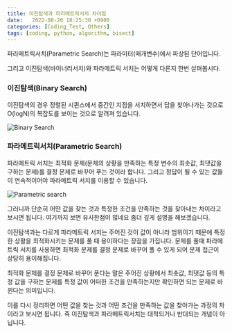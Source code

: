 ```yaml
---
title: 이진탐색과 파라메트릭서치 차이점
date:   2022-08-20 18:25:30 +0900
categories: [Coding_Test, Others]
tags: [coding, python, algorithm, bisect]
---
```


파라메트릭서치(Parametric Search)는 파라미터(매개변수)에서 파상된 단어입니다.

그리고 이진탐색(바이너리서치)와 파라메트릭 서치는 어떻게 다른지 한번 살펴봅시다.


### 이진탐색(Binary Search)
이진탐색의 경우 정렬된 시퀸스에서 중간인 지점을 서치하면서 답을 찾아나가는 것으로 O(logN)의 복잡도를 보이는 것으로 알려져 있습니다.

![Binary Search](https://user-images.githubusercontent.com/85277660/211133029-7649a30a-549a-4def-83f2-73e857ddc911.png)

### 파라메트릭서치(Parametric Search)

파라메트릭 서치는 최적화 문제(문제의 상황을 만족하는 특정 변수의 최솟값, 최댓값을 구하는 문제)를 결정 문제로 바꾸어 푸는 것이라 합니다. 그리고 정답이 될 수 있는 값들이 연속적이어야 파라메트릭 서치를 이용할 수 있습니다.

![Parametric search](https://user-images.githubusercontent.com/85277660/211133039-bdb3d347-c5fc-44cd-b133-dfa590593188.png)

그러니까 단순히 어떤 값을 찾는 것과 특정한 조건을 만족하는 것을 찾아내는 차이라고 보시면 됩니다. 여기까지 보면 유사한점이 많네요 좀더 깊게 설명을 해보겠습니다.

이진탐색과는 다르게 파라메트릭 서치는 주어진 것이 값이 아니라 범위이기 때문에 특정한 상활을 최적화시키는 문제를 풀 때 용이하다는 장점을 가집니다. 문제를 풀때 파라메트릭 서치를 사용하면 최적화 문제를 결정 문제로 바꾸어 풀 수 있게 되어 문제 접근이 상당히 용이해집니다.

최적화 문제를 결정 문제로 바꾸어 푼다는 말은 주어진 상황에서 최솟값, 최댓값 등의 특정 값을 구하는 문제를 특정 값이 어떠한 조건을 만족하는지만 확인하면 되는 문제로 바뀐다는 의미입니다.

이를 다시 정리하면 어떤 값을 찾는 것과 어떤 조건을 만족하는 값을 찾아가는 과정의 차이라고 보시면 됩니다. 즉 이진탐색과 파라메트릭서치는 대척되거나 반대되는 개념이 아닙니다.
